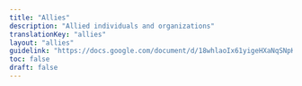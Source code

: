 ```yaml
---
title: "Allies"
description: "Allied individuals and organizations"
translationKey: "allies"
layout: "allies"
guidelink: "https://docs.google.com/document/d/18whlaoIx61yigeHXaNqSNpKz1meCvN3PvWr4cybCR7I/edit"
toc: false
draft: false
---
```

